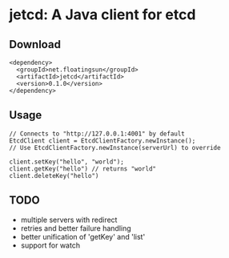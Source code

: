jetcd: A Java client for etcd
=============================

Download
--------

    <dependency>
      <groupId>net.floatingsun</groupId>
      <artifactId>jetcd</artifactId>
      <version>0.1.0</version>
    </dependency>

Usage
-----

    // Connects to "http://127.0.0.1:4001" by default
    EtcdClient client = EtcdClientFactory.newInstance();
    // Use EtcdClientFactory.newInstance(serverUrl) to override

    client.setKey("hello", "world");
    client.getKey("hello") // returns "world"
    client.deleteKey("hello")

TODO
----

* multiple servers with redirect
* retries and better failure handling
* better unification of 'getKey' and 'list'
* support for watch
